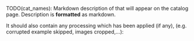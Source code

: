 TODO(cat_names): Markdown description of that will appear on the catalog page.
Description is **formatted** as markdown.

It should also contain any processing which has been applied (if any),
(e.g. corrupted example skipped, images cropped,...):
